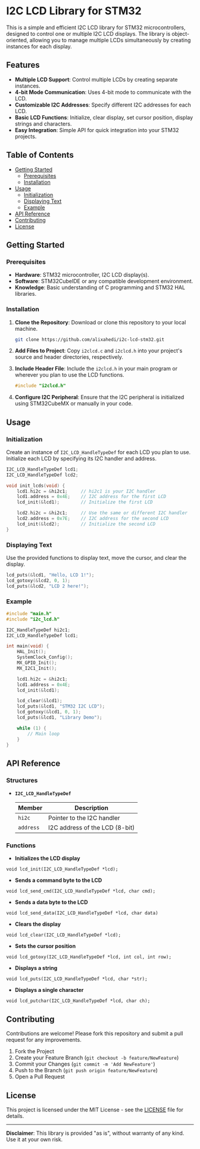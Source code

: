 # I2C LCD Library for STM32

This is a simple and efficient I2C LCD library for STM32 microcontrollers, designed to control one or multiple I2C LCD displays. The library is object-oriented, allowing you to manage multiple LCDs simultaneously by creating instances for each display.

## Features

- **Multiple LCD Support**: Control multiple LCDs by creating separate instances.
- **4-bit Mode Communication**: Uses 4-bit mode to communicate with the LCD.
- **Customizable I2C Addresses**: Specify different I2C addresses for each LCD.
- **Basic LCD Functions**: Initialize, clear display, set cursor position, display strings and characters.
- **Easy Integration**: Simple API for quick integration into your STM32 projects.

## Table of Contents

- [Getting Started](#getting-started)
  - [Prerequisites](#prerequisites)
  - [Installation](#installation)
- [Usage](#usage)
  - [Initialization](#initialization)
  - [Displaying Text](#displaying-text)
  - [Example](#example)
- [API Reference](#api-reference)
- [Contributing](#contributing)
- [License](#license)

## Getting Started

### Prerequisites

- **Hardware**: STM32 microcontroller, I2C LCD display(s).
- **Software**: STM32CubeIDE or any compatible development environment.
- **Knowledge**: Basic understanding of C programming and STM32 HAL libraries.

### Installation

1. **Clone the Repository**: Download or clone this repository to your local machine.
   ```bash
   git clone https://github.com/alixahedi/i2c-lcd-stm32.git
   ```

2. **Add Files to Project**: Copy `i2clcd.c` and `i2clcd.h` into your project's source and header directories, respectively.

3. **Include Header File**: Include the `i2clcd.h` in your main program or wherever you plan to use the LCD functions.
   ```c
   #include "i2clcd.h"
   ```

4. **Configure I2C Peripheral**: Ensure that the I2C peripheral is initialized using STM32CubeMX or manually in your code.

## Usage

### Initialization

Create an instance of `I2C_LCD_HandleTypeDef` for each LCD you plan to use. Initialize each LCD by specifying its I2C handler and address.

```c
I2C_LCD_HandleTypeDef lcd1;
I2C_LCD_HandleTypeDef lcd2;

void init_lcds(void) {
    lcd1.hi2c = &hi2c1;     // hi2c1 is your I2C handler
    lcd1.address = 0x4E;    // I2C address for the first LCD
    lcd_init(&lcd1);        // Initialize the first LCD

    lcd2.hi2c = &hi2c1;     // Use the same or different I2C handler
    lcd2.address = 0x7E;    // I2C address for the second LCD
    lcd_init(&lcd2);        // Initialize the second LCD
}
```

### Displaying Text

Use the provided functions to display text, move the cursor, and clear the display.

```c
lcd_puts(&lcd1, "Hello, LCD 1!");
lcd_gotoxy(&lcd2, 0, 1);
lcd_puts(&lcd2, "LCD 2 here!");
```

### Example

```c
#include "main.h"
#include "i2c_lcd.h"

I2C_HandleTypeDef hi2c1;
I2C_LCD_HandleTypeDef lcd1;

int main(void) {
    HAL_Init();
    SystemClock_Config();
    MX_GPIO_Init();
    MX_I2C1_Init();

    lcd1.hi2c = &hi2c1;
    lcd1.address = 0x4E;
    lcd_init(&lcd1);

    lcd_clear(&lcd1);
    lcd_puts(&lcd1, "STM32 I2C LCD");
    lcd_gotoxy(&lcd1, 0, 1);
    lcd_puts(&lcd1, "Library Demo");

    while (1) {
        // Main loop
    }
}
```

## API Reference

### Structures

- **`I2C_LCD_HandleTypeDef`**

  | Member    | Description                      |
  |-----------|----------------------------------|
  | `hi2c`    | Pointer to the I2C handler       |
  | `address` | I2C address of the LCD (8-bit)   |

### Functions

- **Initializes the LCD display**
```
void lcd_init(I2C_LCD_HandleTypeDef *lcd);
``` 
- **Sends a command byte to the LCD**
```
void lcd_send_cmd(I2C_LCD_HandleTypeDef *lcd, char cmd);
```
- **Sends a data byte to the LCD**
```
void lcd_send_data(I2C_LCD_HandleTypeDef *lcd, char data)
```
- **Clears the display**
```
void lcd_clear(I2C_LCD_HandleTypeDef *lcd);
```
- **Sets the cursor position**
```
void lcd_gotoxy(I2C_LCD_HandleTypeDef *lcd, int col, int row);
```
- **Displays a string**
```
void lcd_puts(I2C_LCD_HandleTypeDef *lcd, char *str);
```
- **Displays a single character**
```
void lcd_putchar(I2C_LCD_HandleTypeDef *lcd, char ch);
```


## Contributing

Contributions are welcome! Please fork this repository and submit a pull request for any improvements.

1. Fork the Project
2. Create your Feature Branch (`git checkout -b feature/NewFeature`)
3. Commit your Changes (`git commit -m 'Add NewFeature'`)
4. Push to the Branch (`git push origin feature/NewFeature`)
5. Open a Pull Request

## License

This project is licensed under the MIT License - see the [LICENSE](LICENSE) file for details.

---

**Disclaimer**: This library is provided "as is", without warranty of any kind. Use it at your own risk.
